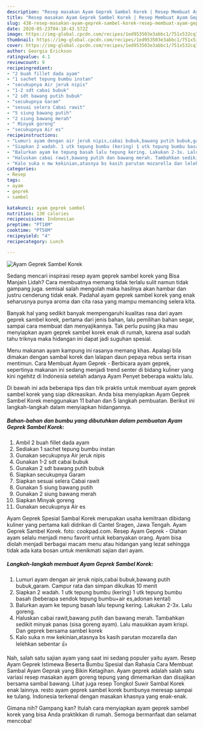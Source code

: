 ```yaml
---
description: "Resep masakan Ayam Geprek Sambel Korek | Resep Membuat Ayam Geprek Sambel Korek Yang Sempurna"
title: "Resep masakan Ayam Geprek Sambel Korek | Resep Membuat Ayam Geprek Sambel Korek Yang Sempurna"
slug: 438-resep-masakan-ayam-geprek-sambel-korek-resep-membuat-ayam-geprek-sambel-korek-yang-sempurna
date: 2020-05-23T04:10:43.572Z
image: https://img-global.cpcdn.com/recipes/1ed953503e3abbc1/751x532cq70/ayam-geprek-sambel-korek-foto-resep-utama.jpg
thumbnail: https://img-global.cpcdn.com/recipes/1ed953503e3abbc1/751x532cq70/ayam-geprek-sambel-korek-foto-resep-utama.jpg
cover: https://img-global.cpcdn.com/recipes/1ed953503e3abbc1/751x532cq70/ayam-geprek-sambel-korek-foto-resep-utama.jpg
author: Georgia Erickson
ratingvalue: 4.1
reviewcount: 9
recipeingredient:
- "2 buah fillet dada ayam"
- "1 sachet tepung bumbu instan"
- "secukupnya Air jeruk nipis"
- "1-2 sdt cabai bubuk"
- "2 sdt bawang putih bubuk"
- "secukupnya Garam"
- "sesuai selera Cabai rawit"
- "5 siung bawang putih"
- "2 siung bawang merah"
- " Minyak goreng"
- "secukupnya Air es"
recipeinstructions:
- "Lumuri ayam dengan air jeruk nipis,cabai bubuk,bawang putih bubuk,garam. Campur rata dan simpan dikulkas 10 menit"
- "Siapkan 2 wadah. 1 utk tepung bumbu (kering) 1 utk tepung bumbu basah (beberapa sendok tepung bumbu+air es,adonan kental)"
- "Balurkan ayam ke tepung basah lalu tepung kering. Lakukan 2-3x. Lalu goreng."
- "Haluskan cabai rawit,bawang putih dan bawang merah. Tambahkan sedikit minyak panas (sisa goreng ayam). Lalu masukkan ayam krispi. Dan geprek bersama sambel korek"
- "Kalo suka n mw kekinian,atasnya bs kasih parutan mozarella dan lelehkan sebentar 👍"
categories:
- Resep
tags:
- ayam
- geprek
- sambel

katakunci: ayam geprek sambel 
nutrition: 130 calories
recipecuisine: Indonesian
preptime: "PT18M"
cooktime: "PT58M"
recipeyield: "4"
recipecategory: Lunch

---
```



![Ayam Geprek Sambel Korek](https://img-global.cpcdn.com/recipes/1ed953503e3abbc1/751x532cq70/ayam-geprek-sambel-korek-foto-resep-utama.jpg)

Sedang mencari inspirasi resep ayam geprek sambel korek yang Bisa Manjain Lidah? Cara membuatnya memang tidak terlalu sulit namun tidak gampang juga. semisal salah mengolah maka hasilnya akan hambar dan justru cenderung tidak enak. Padahal ayam geprek sambel korek yang enak seharusnya punya aroma dan cita rasa yang mampu memancing selera kita.

Banyak hal yang sedikit banyak mempengaruhi kualitas rasa dari ayam geprek sambel korek, pertama dari jenis bahan, lalu pemilihan bahan segar, sampai cara membuat dan menyajikannya. Tak perlu pusing jika mau menyiapkan ayam geprek sambel korek enak di rumah, karena asal sudah tahu triknya maka hidangan ini dapat jadi suguhan spesial.

Menu makanan ayam kampung ini rasanya memang khas. Apalagi bila dimakan dengan sambal korek dan lalapan daun pepaya rebus serta irisan mentimun. Cara Membuat Ayam Geprek - Berbicara ayam geprek, sepertinya makanan ini sedang menjadi trend senter di bidang kuliner yang kini ngehitz di Indonesia setelah adanya Ayam Penyet beberapa waktu lalu.


Di bawah ini ada beberapa tips dan trik praktis untuk membuat ayam geprek sambel korek yang siap dikreasikan. Anda bisa menyiapkan Ayam Geprek Sambel Korek menggunakan 11 bahan dan 5 langkah pembuatan. Berikut ini langkah-langkah dalam menyiapkan hidangannya.

<!--inarticleads1-->

##### Bahan-bahan dan bumbu yang dibutuhkan dalam pembuatan Ayam Geprek Sambel Korek:

1. Ambil 2 buah fillet dada ayam
1. Sediakan 1 sachet tepung bumbu instan
1. Gunakan secukupnya Air jeruk nipis
1. Gunakan 1-2 sdt cabai bubuk
1. Gunakan 2 sdt bawang putih bubuk
1. Siapkan secukupnya Garam
1. Siapkan sesuai selera Cabai rawit
1. Gunakan 5 siung bawang putih
1. Gunakan 2 siung bawang merah
1. Siapkan  Minyak goreng
1. Gunakan secukupnya Air es


Ayam Geprek Spesial Sambal Korek merupakan usaha kemitraan dibidang kuliner yang pertama kali didrikan di Cantel Sragen, Jawa Tengah. Ayam Geprek Sambel Korek. foto: cookpad.com. Resep Ayam Geprek - Olahan ayam selalu menjadi menu favorit untuk kebanyakan orang. Ayam bisa diolah menjadi berbagai macam menu atau hidangan yang lezat sehingga tidak ada kata bosan untuk menikmati sajian dari ayam. 

<!--inarticleads2-->

##### Langkah-langkah membuat Ayam Geprek Sambel Korek:

1. Lumuri ayam dengan air jeruk nipis,cabai bubuk,bawang putih bubuk,garam. Campur rata dan simpan dikulkas 10 menit
1. Siapkan 2 wadah. 1 utk tepung bumbu (kering) 1 utk tepung bumbu basah (beberapa sendok tepung bumbu+air es,adonan kental)
1. Balurkan ayam ke tepung basah lalu tepung kering. Lakukan 2-3x. Lalu goreng.
1. Haluskan cabai rawit,bawang putih dan bawang merah. Tambahkan sedikit minyak panas (sisa goreng ayam). Lalu masukkan ayam krispi. Dan geprek bersama sambel korek
1. Kalo suka n mw kekinian,atasnya bs kasih parutan mozarella dan lelehkan sebentar 👍


Nah, salah satu sajian ayam yang saat ini sedang populer yaitu ayam. Resep Ayam Geprek Istimewa Beserta Bumbu Spesial dan Rahasia Cara Membuat Sambal Ayam Geprak yang Bikin Ketagihan. Ayam geprek adalah salah satu variasi resep masakan ayam goreng tepung yang dimemarkan dan disajikan bersama sambal bawang. Lihat juga resep Tongkol Suwir Sambal Korek enak lainnya. resto ayam geprek sambel korek bumbunya meresap sampai ke tulang. Indonesia terkenal dengan masakan khasnya yang enak-enak. 

Gimana nih? Gampang kan? Itulah cara menyiapkan ayam geprek sambel korek yang bisa Anda praktikkan di rumah. Semoga bermanfaat dan selamat mencoba!
